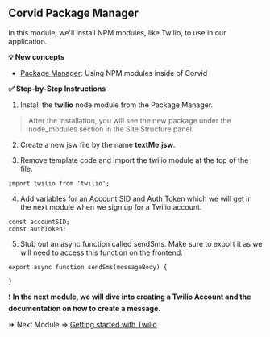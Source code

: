 ## Corvid Package Manager

In this module, we'll install NPM modules, like Twilio, to use in our application.

**:bulb: New concepts**
- [Package Manager](https://support.wix.com/en/article/corvid-managing-external-code-libraries-with-the-package-manager): Using NPM modules inside of Corvid

**:white_check_mark: Step-by-Step Instructions**

1. Install the **twilio** node module from the Package Manager.

> After the installation, you will see the new package under the node_modules section in the Site Structure panel.

2. Create a new jsw file by the name **textMe.jsw**.

3. Remove template code and import the twilio module at the top of the file.
```
import twilio from 'twilio';
```

4. Add variables for an Account SID and Auth Token which we will get in the next module when we sign up for a Twilio account.
```
const accountSID;
const authToken;
```

5. Stub out an async function called sendSms. Make sure to export it as we will need to access this function on the frontend.
```
export async function sendSms(messageBody) {

}
```

:exclamation: **In the next module, we will dive into creating a Twilio Account and the documentation on how to create a message.**


:fast_forward: Next Module => [Getting started with Twilio](TWILIO_START.md)    
